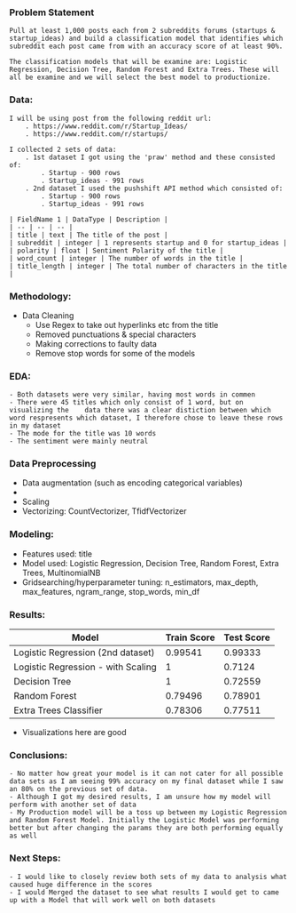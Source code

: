### Problem Statement

    Pull at least 1,000 posts each from 2 subreddits forums (startups & startup_ideas) and build a classification model that identifies which subreddit each post came from with an accuracy score of at least 90%. 
    
    The classification models that will be examine are: Logistic Regression, Decision Tree, Random Forest and Extra Trees. These will all be examine and we will select the best model to productionize.  



### Data:

    I will be using post from the following reddit url:
        . https://www.reddit.com/r/Startup_Ideas/
        . https://www.reddit.com/r/startups/

    I collected 2 sets of data:
        . 1st dataset I got using the 'praw' method and these consisted of:
            . Startup - 900 rows
            . Startup_ideas - 991 rows
        . 2nd dataset I used the pushshift API method which consisted of:
            . Startup - 900 rows
            . Startup_ideas - 991 rows
    
    | FieldName 1 | DataType | Description |
    | -- | -- | -- |
    | title | text | The title of the post |
    | subreddit | integer | 1 represents startup and 0 for startup_ideas |
    | polarity | float | Sentiment Polarity of the title |
    | word_count | integer | The number of words in the title |
    | title_length | integer | The total number of characters in the title |

### Methodology:

  - Data Cleaning 
    - Use Regex to take out hyperlinks etc from the title
    - Removed punctuations & special characters
    - Making corrections to faulty data
    - Remove stop words for some of the models


### EDA:
    - Both datasets were very similar, having most words in commen
    - There were 45 titles which only consist of 1 word, but on visualizing the    data there was a clear distiction between which word respresents which dataset, I therefore chose to leave these rows in my dataset
    - The mode for the title was 10 words
    - The sentiment were mainly neutral


### Data Preprocessing
   - Data augmentation (such as encoding categorical variables)
   - 
   - Scaling
   - Vectorizing: CountVectorizer, TfidfVectorizer
   
   
### Modeling:
  - Features used: title
  - Model used: Logistic Regression, Decision Tree, Random Forest, Extra Trees, MultinomialNB
  - Gridsearching/hyperparameter tuning: n_estimators, max_depth, max_features, ngram_range, stop_words, min_df
  
### Results:
| Model | Train Score |	Test Score |
| --- | --- | ---|
| Logistic Regression (2nd dataset) |	0.99541 | 0.99333 |
| Logistic Regression - with Scaling |	1 |	0.7124 |
| Decision Tree |	1 |	0.72559 |
| Random Forest | 0.79496 |	0.78901 |
| Extra Trees Classifier |	0.78306 |	0.77511 |
  - Visualizations here are good
  
### Conclusions:
    - No matter how great your model is it can not cater for all possible data sets as I am seeing 99% accuracy on my final dataset while I saw an 80% on the previous set of data.
    - Although I got my desired results, I am unsure how my model will perform with another set of data
    - My Production model will be a toss up between my Logistic Regression and Random Forest Model. Initially the Logistic Model was performing better but after changing the params they are both performing equally as well

  
### Next Steps:
    - I would like to closely review both sets of my data to analysis what caused huge difference in the scores
    - I would Merged the dataset to see what results I would get to came up with a Model that will work well on both datasets

